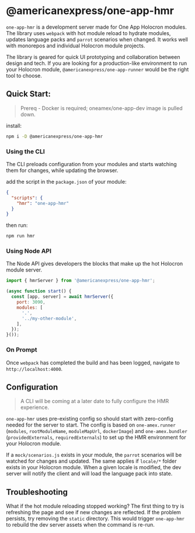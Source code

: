 # @americanexpress/one-app-hmr

`one-app-hmr` is a development server made for One App Holocron modules.
The library uses `webpack` with hot module reload to hydrate modules,
updates language packs and `parrot` scenarios when changed.
It works well with monorepos and individual Holocron module projects.

The library is geared for quick UI prototyping and collaboration
between design and tech. If you are looking for a production-like
environment to run your Holocron module, `@americanexpress/one-app-runner`
would be the right tool to choose.

## Quick Start:

> Prereq - Docker is required; oneamex/one-app-dev image is pulled down.

install:

```bash
npm i -D @americanexpress/one-app-hmr
```

### Using the CLI

The CLI preloads configuration from  your modules and starts watching them for changes,
while updating the browser.

add the script in the `package.json` of your module:

```json
{
  "scripts": {
    "hmr": "one-app-hmr"
  }
}
```

then run:

```bash
npm run hmr
```

### Using Node API

The Node API gives developers the blocks that make up the hot Holocron module server.

```js
import { hmrServer } from '@americanexpress/one-app-hmr';

(async function start() {
  const [app, server] = await hmrServer({
    port: 3090,
    modules: [
      '.',
      '../my-other-module',
    ],
  });
}());
```

### On Prompt

Once `webpack` has completed the build and has been logged, navigate to `http://localhost:4000`.

## Configuration

> A CLI will be coming at a later date to fully configure the HMR experience.

`one-app-hmr` uses pre-existing config so should start with zero-config needed for the server to start.
The config is based on `one-amex.runner` (`modules`, `rootModuleName`, `moduleMapUrl`, `dockerImage`)
and `one-amex.bundler` (`providedExternals`, `requiredExternals`) to set up the HMR environment for your
Holocron module.

If a `mock/scenarios.js` exists in your module, the `parrot` scenarios will be watched for changes and updated.
The same applies if `locale/*` folder exists in your Holocron module. When a given locale is modified, the dev
server will notify the client and will load the language pack into state.

## Troubleshooting

What if the hot module reloading stopped working? The first thing to
try is refreshing the page and see if new changes are reflected.
If the problem persists, try removing the `static` directory.
This would trigger `one-app-hmr` to rebuild the dev server assets
when the command is re-run.
